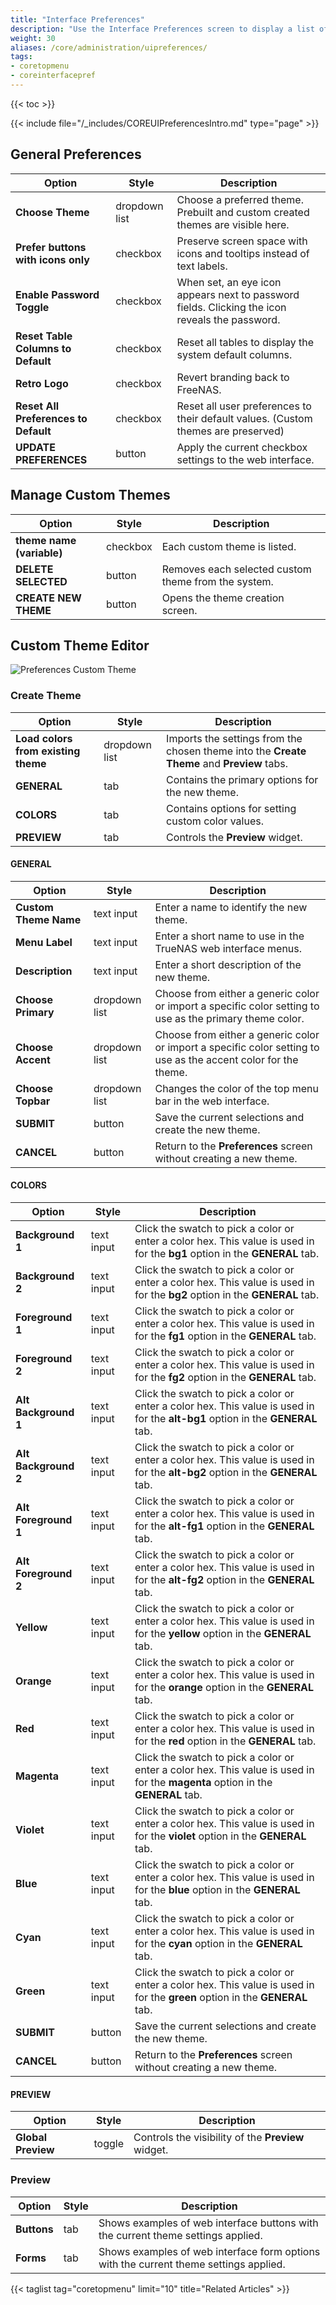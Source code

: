 ```yaml
---
title: "Interface Preferences"
description: "Use the Interface Preferences screen to display a list of general preferences for your TrueNAS"
weight: 30
aliases: /core/administration/uipreferences/
tags:
- coretopmenu
- coreinterfacepref
---
```


{{< toc >}}

{{< include file="/_includes/COREUIPreferencesIntro.md" type="page" >}}

## General Preferences

| Option | Style | Description |
|--------|-------|-------------|
| **Choose Theme** | dropdown list | Choose a preferred theme. Prebuilt and custom created themes are visible here. |
| **Prefer buttons with icons only** | checkbox | Preserve screen space with icons and tooltips instead of text labels. |
| **Enable Password Toggle** | checkbox | When set, an eye icon appears next to password fields. Clicking the icon reveals the password. |
| **Reset Table Columns to Default** | checkbox | Reset all tables to display the system default columns. |
| **Retro Logo** | checkbox | Revert branding back to FreeNAS. |
| **Reset All Preferences to Default** | checkbox | Reset all user preferences to their default values. (Custom themes are preserved) |
| **UPDATE PREFERENCES** | button | Apply the current checkbox settings to the web interface. |

## Manage Custom Themes

| Option | Style | Description |
|--------|-------|-------------|
| **theme name (variable)** | checkbox | Each custom theme is listed. |
| **DELETE SELECTED** | button | Removes each selected custom theme from the system. |
| **CREATE NEW THEME** | button | Opens the theme creation screen. |

## Custom Theme Editor

![Preferences Custom Theme](/images/CORE/13.0/PreferencesCustomTheme.png "Custom UI Theme")

### Create Theme

| Option | Style | Description |
|--------|-------|-------------|
| **Load colors from existing theme** | dropdown list | Imports the settings from the chosen theme into the **Create Theme** and **Preview** tabs. |
| **GENERAL** | tab | Contains the primary options for the new theme. |
| **COLORS** | tab | Contains options for setting custom color values. |
| **PREVIEW** | tab | Controls the **Preview** widget. |

#### GENERAL

| Option | Style | Description |
|--------|-------|-------------|
| **Custom Theme Name** | text input | Enter a name to identify the new theme. |
| **Menu Label** | text input | Enter a short name to use in the TrueNAS web interface menus. |
| **Description** | text input | Enter a short description of the new theme. |
| **Choose Primary** | dropdown list | Choose from either a generic color or import a specific color setting to use as the primary theme color. |
| **Choose Accent** | dropdown list | Choose from either a generic color or import a specific color setting to use as the accent color for the theme. |
| **Choose Topbar** | dropdown list | Changes the color of the top menu bar in the web interface. |
| **SUBMIT** | button | Save the current selections and create the new theme. |
| **CANCEL** | button | Return to the **Preferences** screen without creating a new theme. |

#### COLORS

| Option | Style | Description |
|--------|-------|-------------|
| **Background 1** | text input | Click the swatch to pick a color or enter a color hex. This value is used in for the **bg1** option in the **GENERAL** tab. |
| **Background 2** | text input | Click the swatch to pick a color or enter a color hex. This value is used in for the **bg2** option in the **GENERAL** tab. |
| **Foreground 1** | text input | Click the swatch to pick a color or enter a color hex. This value is used in for the **fg1** option in the **GENERAL** tab. |
| **Foreground 2** | text input | Click the swatch to pick a color or enter a color hex. This value is used in for the **fg2** option in the **GENERAL** tab. |
| **Alt Background 1** | text input | Click the swatch to pick a color or enter a color hex. This value is used in for the **alt-bg1** option in the **GENERAL** tab. |
| **Alt Background 2** | text input | Click the swatch to pick a color or enter a color hex. This value is used in for the **alt-bg2** option in the **GENERAL** tab. |
| **Alt Foreground 1** | text input | Click the swatch to pick a color or enter a color hex. This value is used in for the **alt-fg1** option in the **GENERAL** tab. |
| **Alt Foreground 2** | text input | Click the swatch to pick a color or enter a color hex. This value is used in for the **alt-fg2** option in the **GENERAL** tab. |
| **Yellow** | text input | Click the swatch to pick a color or enter a color hex. This value is used in for the **yellow** option in the **GENERAL** tab. |
| **Orange** | text input | Click the swatch to pick a color or enter a color hex. This value is used in for the **orange** option in the **GENERAL** tab. |
| **Red** | text input | Click the swatch to pick a color or enter a color hex. This value is used in for the **red** option in the **GENERAL** tab. |
| **Magenta** | text input | Click the swatch to pick a color or enter a color hex. This value is used in for the **magenta** option in the **GENERAL** tab. |
| **Violet** | text input | Click the swatch to pick a color or enter a color hex. This value is used in for the **violet** option in the **GENERAL** tab. |
| **Blue** | text input | Click the swatch to pick a color or enter a color hex. This value is used in for the **blue** option in the **GENERAL** tab. |
| **Cyan** | text input | Click the swatch to pick a color or enter a color hex. This value is used in for the **cyan** option in the **GENERAL** tab. |
| **Green** | text input | Click the swatch to pick a color or enter a color hex. This value is used in for the **green** option in the **GENERAL** tab. |
| **SUBMIT** | button | Save the current selections and create the new theme. |
| **CANCEL** | button | Return to the **Preferences** screen without creating a new theme. |

#### PREVIEW

| Option | Style | Description |
|--------|-------|-------------|
| **Global Preview** | toggle | Controls the visibility of the **Preview** widget. |

### Preview

| Option | Style | Description |
|--------|-------|-------------|
| **Buttons** | tab | Shows examples of web interface buttons with the current theme settings applied. |
| **Forms** | tab | Shows examples of web interface form options with the current theme settings applied. |

{{< taglist tag="coretopmenu" limit="10" title="Related Articles" >}}
